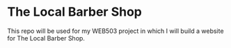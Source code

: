 # The Local Barber Shop

This repo will be used for my WEB503 project in which I will build a website for The Local Barber Shop.